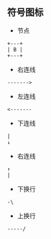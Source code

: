 ## 符号图标

- 节点
```
+---+
| B |
+---+
```

- 右连线
```
------->
```

- 左连线
```
<-------
```

- 下连线
```
|
↓
```

- 右连线
```
↑
|
```

- 下换行
```
-\
```

- 上换行
```
-----/
```